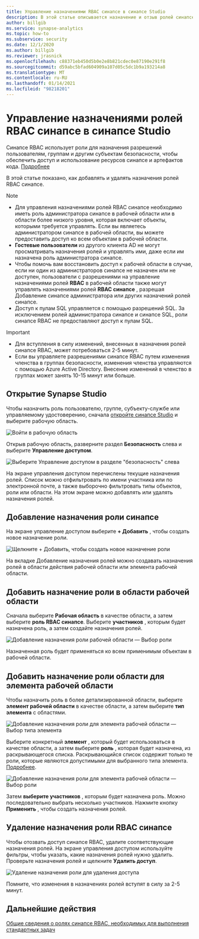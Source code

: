```yaml
---
title: Управление назначениями RBAC синапсе в синапсе Studio
description: В этой статье описывается назначение и отзыв ролей синапсе RBAC субъектам безопасности AAD.
author: billgib
ms.service: synapse-analytics
ms.topic: how-to
ms.subservice: security
ms.date: 12/1/2020
ms.author: billgib
ms.reviewer: jrasnick
ms.openlocfilehash: c88371eb450d5b0e2e8b821cdec0e87190e291f8
ms.sourcegitcommit: d59abc5bfad604909a107d05c5dc1b9a193214a8
ms.translationtype: MT
ms.contentlocale: ru-RU
ms.lasthandoff: 01/14/2021
ms.locfileid: "98218201"
---
```

# <a name="how-to-manage-synapse-rbac-role-assignments-in-synapse-studio"></a>Управление назначениями ролей RBAC синапсе в синапсе Studio

Синапсе RBAC использует роли для назначения разрешений пользователям, группам и другим субъектам безопасности, чтобы обеспечить доступ и использование ресурсов синапсе и артефактов кода.  [Подробнее](./synapse-workspace-synapse-rbac.md)

В этой статье показано, как добавлять и удалять назначения ролей RBAC синапсе.

>[!Note]
>- Для управления назначениями ролей RBAC синапсе необходимо иметь роль администратора синапсе в рабочей области или в области более низкого уровня, которая включает объекты, которыми требуется управлять. Если вы являетесь администратором синапсе в рабочей области, вы можете предоставить доступ ко всем объектам в рабочей области. 
>- **Гостевые пользователи** из другого клиента AD не могут просматривать назначения ролей и управлять ими, даже если им назначена роль администратора синапсе.
>- Чтобы помочь вам восстановить доступ к рабочей области в случае, если ни один из администраторов синапсе не назначен или не доступен, пользователи с разрешениями на управление назначениями ролей **RBAC** в рабочей области также могут управлять назначениями ролей **RBAC синапсе** , разрешая Добавление синапсе администратора или других назначений ролей синапсе.
>- Доступ к пулам SQL управляется с помощью разрешений SQL.  За исключением ролей администратора синапсе и синапсе SQL, роли синапсе RBAC не предоставляют доступ к пулам SQL.

>[!important]
>- Для вступления в силу изменений, внесенных в назначения ролей синапсе RBAC, может потребоваться 2-5 минут. 
>- Если вы управляете разрешениями синапсе RBAC путем изменения членства в группах безопасности, изменения членства управляются с помощью Azure Active Directory.  Внесение изменений в членство в группах может занять 10-15 минут или больше.

## <a name="open-synapse-studio"></a>Открытие Synapse Studio  

Чтобы назначить роль пользователю, группе, субъекту-службе или управляемому удостоверению, сначала [откройте синапсе Studio](https://web.azuresynapse.net/) и выберите рабочую область. 

![Войти в рабочую область](./media/common/login-workspace.png) 
 
 Открыв рабочую область, разверните раздел **Безопасность** слева и выберите **Управление доступом**. 

 ![Выберите Управление доступом в разделе "безопасность" слева](./media/how-to-manage-synapse-rbac-role-assignments/left-nav-security-access-control.png)

На экране управления доступом перечислены текущие назначения ролей.  Список можно отфильтровать по имени участника или по электронной почте, а также выборочно фильтровать типы объектов, роли или области. На этом экране можно добавлять или удалять назначения ролей.  

## <a name="add-a-synapse-role-assignment"></a>Добавление назначения роли синапсе

На экране управление доступом выберите **+ Добавить** , чтобы создать новое назначение роли.

![Щелкните + Добавить, чтобы создать новое назначение роли](./media/how-to-manage-synapse-rbac-role-assignments/access-control-add.png)

На вкладке Добавление назначения ролей можно создавать назначения ролей в области действия рабочей области или элемента рабочей области. 

## <a name="add-workspace-scoped-role-assignment"></a>Добавить назначение роли в области рабочей области

Сначала выберите **Рабочая область** в качестве области, а затем выберите **роль RBAC синапсе**.  Выберите **участников** , которым будет назначена роль, а затем создайте назначения ролей. 

![Добавление назначения роли рабочей области — Выбор роли](./media/how-to-manage-synapse-rbac-role-assignments/access-control-workspace-role-assignment.png) 

Назначенная роль будет применяться ко всем применимым объектам в рабочей области.

## <a name="add-workspace-item-scoped-role-assignment"></a>Добавить назначение роли области для элемента рабочей области

Чтобы назначить роль в более детализированной области, выберите **элемент рабочей области** в качестве области, а затем выберите **тип элемента** с областями.       

![Добавление назначения роли для элемента рабочей области — Выбор типа элемента](./media/how-to-manage-synapse-rbac-role-assignments/access-control-add-workspace-item-assignment-select-item-type.png) 

Выберите конкретный **элемент** , который будет использоваться в качестве области, а затем выберите **роль** , которая будет назначена, из раскрывающегося списка.  Раскрывающийся список содержит только те роли, которые являются допустимыми для выбранного типа элемента. [Подробнее](./synapse-workspace-synapse-rbac.md).  

![Добавление назначения роли для элемента рабочей области — Выбор роли](./media/how-to-manage-synapse-rbac-role-assignments/access-control-add-workspace-item-assignment-select-role.png) 
 
Затем **выберите участников** , которым будет назначена роль.  Можно последовательно выбрать несколько участников.  Нажмите кнопку **Применить** , чтобы создать назначения ролей.

## <a name="remove-a-synapse-rbac-role-assignment"></a>Удаление назначения роли RBAC синапсе

Чтобы отозвать доступ синапсе RBAC, удалите соответствующие назначения ролей.  На экране управления доступом используйте фильтры, чтобы указать, какие назначения ролей нужно удалить.  Проверьте назначения ролей и щелкните **Удалить доступ**.   

![Удаление назначения роли для удаления доступа](./media/how-to-manage-synapse-rbac-role-assignments/access-control-remove-access.png)

Помните, что изменения в назначениях ролей вступят в силу за 2-5 минут.   

## <a name="next-steps"></a>Дальнейшие действия

[Общие сведения о ролях синапсе RBAC, необходимых для выполнения стандартных задач](./synapse-workspace-understand-what-role-you-need.md)